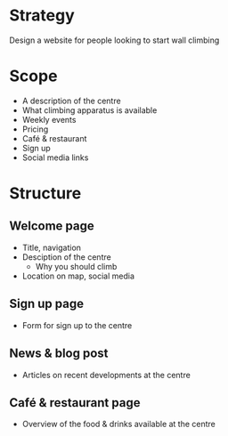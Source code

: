 # Strategy

Design a website for people looking to start wall climbing

# Scope

* A description of the centre
* What climbing apparatus is available
* Weekly events
* Pricing
* Café & restaurant
* Sign up
* Social media links

# Structure

## Welcome page

* Title, navigation
* Desciption of the centre
  * Why you should climb
* Location on map, social media

## Sign up page

* Form for sign up to the centre

## News & blog post

* Articles on recent developments at the centre

## Café & restaurant page

* Overview of the food & drinks available at the centre
